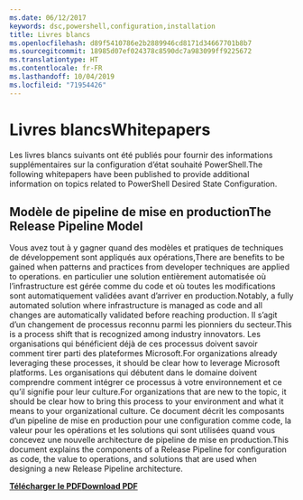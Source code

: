 ```yaml
---
ms.date: 06/12/2017
keywords: dsc,powershell,configuration,installation
title: Livres blancs
ms.openlocfilehash: d89f5410786e2b2889946cd8171d34667701b8b7
ms.sourcegitcommit: 18985d07ef024378c8590dc7a983099ff9225672
ms.translationtype: HT
ms.contentlocale: fr-FR
ms.lasthandoff: 10/04/2019
ms.locfileid: "71954426"
---
```

# <a name="whitepapers"></a><span data-ttu-id="aeb42-103">Livres blancs</span><span class="sxs-lookup"><span data-stu-id="aeb42-103">Whitepapers</span></span>

<span data-ttu-id="aeb42-104">Les livres blancs suivants ont été publiés pour fournir des informations supplémentaires sur la configuration d’état souhaité PowerShell.</span><span class="sxs-lookup"><span data-stu-id="aeb42-104">The following whitepapers have been published to provide additional information on topics related to PowerShell Desired State Configuration.</span></span>

## <a name="the-release-pipeline-model"></a><span data-ttu-id="aeb42-105">Modèle de pipeline de mise en production</span><span class="sxs-lookup"><span data-stu-id="aeb42-105">The Release Pipeline Model</span></span>
<span data-ttu-id="aeb42-106">Vous avez tout à y gagner quand des modèles et pratiques de techniques de développement sont appliqués aux opérations,</span><span class="sxs-lookup"><span data-stu-id="aeb42-106">There are benefits to be gained when patterns and practices from developer techniques are applied to operations.</span></span> <span data-ttu-id="aeb42-107">en particulier une solution entièrement automatisée où l’infrastructure est gérée comme du code et où toutes les modifications sont automatiquement validées avant d’arriver en production.</span><span class="sxs-lookup"><span data-stu-id="aeb42-107">Notably, a fully automated solution where infrastructure is managed as code and all changes are automatically validated before reaching production.</span></span> <span data-ttu-id="aeb42-108">Il s’agit d’un changement de processus reconnu parmi les pionniers du secteur.</span><span class="sxs-lookup"><span data-stu-id="aeb42-108">This is a process shift that is recognized among industry innovators.</span></span> <span data-ttu-id="aeb42-109">Les organisations qui bénéficient déjà de ces processus doivent savoir comment tirer parti des plateformes Microsoft.</span><span class="sxs-lookup"><span data-stu-id="aeb42-109">For organizations already leveraging these processes, it should be clear how to leverage Microsoft platforms.</span></span> <span data-ttu-id="aeb42-110">Les organisations qui débutent dans le domaine doivent comprendre comment intégrer ce processus à votre environnement et ce qu’il signifie pour leur culture.</span><span class="sxs-lookup"><span data-stu-id="aeb42-110">For organizations that are new to the topic, it should be clear how to bring this process to your environment and what it means to your organizational culture.</span></span> <span data-ttu-id="aeb42-111">Ce document décrit les composants d’un pipeline de mise en production pour une configuration comme code, la valeur pour les opérations et les solutions qui sont utilisées quand vous concevez une nouvelle architecture de pipeline de mise en production.</span><span class="sxs-lookup"><span data-stu-id="aeb42-111">This document explains the components of a Release Pipeline for configuration as code, the value to operations, and solutions that are used when designing a new Release Pipeline architecture.</span></span>

<span data-ttu-id="aeb42-112">**[Télécharger le PDF](https://aka.ms/thereleasepipelinemodelpdf)**</span><span class="sxs-lookup"><span data-stu-id="aeb42-112">**[Download PDF](https://aka.ms/thereleasepipelinemodelpdf)**</span></span>